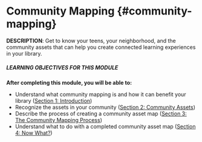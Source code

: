 # Community Mapping {#community-mapping}

**DESCRIPTION**: Get to know your teens, your neighborhood, and the community assets that can help you create connected learning experiences in your library.

<div class="table-format objectives"><span class="title"><h5>LEARNING OBJECTIVES FOR THIS MODULE</h5></span>
<b>After completing this module, you will be able to:</b>
<ul><li>Understand what community mapping is and how it can benefit your library (<a href="/1_introduction/">Section 1: Introduction</a>)</li><li>
Recognize the assets in your community (<a href="/2_community_assets/">Section 2: Community Assets</a>)</li><li>
Describe the process of creating a community asset map (<a href="3_the_community_mapping_process/">Section 3: The Community Mapping Process</a>)</li><li>
Understand what to do with a completed community asset map (<a href="/4_now_what.html">Section 4: Now What?</a>)</li></ul></div>
